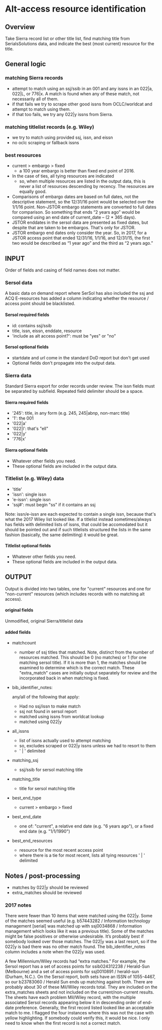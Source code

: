 # Alt-access resource identification

## Overview

Take Sierra record list or other title list, find matching title from SerialsSolutions data, and indicate the best (most current) resource for the title.

## General logic

### matching Sierra records

* attempt to match using an ssj/ssib in an 001 and any issns in an 022|a, 022|L, or 776|x. A match is found when any of these match, not necessarily all of them.
* if that fails we try to scrape other good issns from OCLC/worldcat and attempt to match using them.
* if that too fails, we try any 022|y issns from Sierra.

### matching titlelist records (e.g. Wiley)

* we try to match using provided ssj, issn, and eissn
* no oclc scraping or fallback issns

### best resources

* current > embargo > fixed
  * a 100 year embargo is better than fixed end point of 2016.
* In the case of ties, all tying resources are indicated
  * so, when multiple resources are listed in the output data, this is never a list of resources descending by recency. The resources are equally good.
* Comparisons of embargo dates are based on full dates, not the descriptive statement, so the 12/31/16 point would be selected over the 1/1/16 point. Non-JSTOR embargo statements are converted to full dates for comparison. So something that ends “2 years ago” would be compared using an end date of current_date – (2 * 365 days).
* JSTOR enddates in the sersol data are presented as fixed dates, but despite that are taken to be embargos. That's only for JSTOR.
* JSTOR embargo end dates only consider the year. So, in 2017, for a JSTOR access point that ended 12/31/16, 1/1/16, and 12/31/15, the first two would be described as “1 year ago” and the third as “2 years ago.”

## INPUT

Order of fields and casing of field names does not matter.

### Sersol data

A basic data on demand report where SerSol has also included the ssj and ACQ E-resources has added a column indicating whether the resource / access point should be blacklisted.

#### Sersol required fields

* id: contains ssj/ssib
* title, issn, eissn, enddate, resource
* 'include as alt access point?': must be "yes" or "no"

#### Sersol optional fields

* startdate and url come in the standard DoD report but don't get used
* Optional fields don't propagate into the output data.

### Sierra data

Standard Sierra export for order records under review. The issn fields must be separated by subfield. Repeated field delimiter should be a space.

#### Sierra required fields

* '245': title, in any form (e.g. 245, 245|abnp, non-marc title)
* '1': the 001
* '022|a'
* '022|l': that's "ell"
* '022|y'
* '776|x'

#### Sierra optional fields

* Whatever other fields you need.
* These optional fields are included in the output data.

### Titlelist (e.g. Wiley) data

* 'title'
* 'issn': single issn
* 'e-issn': single issn
* 'ssj#': must begin "ss" if it contains an ssj

Note: issn/e-issn are each expected to contain a single issn, because that's what the 2017 Wiley list looked like. If a titlelist instead sometimes/always has fields with delimited lists of issns, that could be accomodated but it should be pointed out and if such titlelists structured the lists in the same fashion (basically, the same delimiting) it would be great.

#### Titlelist optional fields

* Whatever other fields you need.
* These optional fields are included in the output data.

## OUTPUT

Output is divided into two tables, one for "current" resources and one for "non-current" resources (which includes records with no matching alt access).

#### original fields

Unmodified, original Sierra/titlelist data

#### added fields

* matchcount
  * number of ssj titles that matched. Note, distinct from the number of resources
    matched. This should be 0 (no matches) or 1 (for one matching sersol
    title). If it is more than 1, the matches should be examined to determine
    which is the correct match. These "extra_match" cases are initially output
    separately for review and the incorporated back in when matching is fixed.
* bib_identifier_notes:

  any/all of the following that apply:
  * Had no ssj/issn to make match
  * ssj not found in sersol report
  * matched using issns from worldcat lookup
  * matched using 022|y
* all_issns
  * list of issns actually used to attempt matching
  * so, excludes scraped or 022|y issns unless we had to resort to them
  * ' | ' delimited
* matching_ssj
  * ssj/ssib for sersol matching title
* matching_title
  * title for sersol matching title
* best_end_type
  * current > embargo > fixed
* best_end_date
  * one of: "current", a relative end date (e.g. "6 years ago"), or a fixed end date
  (e.g. "1/1/1990")
* best_end_resources
  * resource for the most recent access point
  * where there is a tie for most recent, lists all tying resources ' | ' delimited

## Notes / post-processing

* matches by 022|y should be reviewed
* extra_matches should be reviewed

### 2017 notes

  There were fewer than 10 items that were matched using the 022|y. Some of the matches seemed useful (e.g. b57443282 / Information technology management [serial] was matched up with ssj0034868 / Information management which looks like it was a previous title). Some of the matches might be false positives or otherwise undesirable. It’s probably best if somebody looked over those matches. The 022|y was a last resort, so if the 022|y is bad there was no other match found. The bib_identifier_notes column includes a note when the 022|y was used.

  A few Millennium/Wiley records had “extra matches.” For example, the Sersol report has a set of access points for ssib024312238 / Herald-Sun (Melbourne) and a set of access points for ssj0010891 / herald-sun (Durham, N.C.). On the Sersol report, both sets have an ISSN of 1055-4467, so our b23783060 / Herald Sun ends up matching against both. There are probably about 30 of these Mil/Wiley records total. They are included on the extra_matches sheets and not included on the current/non-current results. The sheets have each problem Mil/Wiley record, with the multiple associated Sersol records appearing below it in descending order of end-date preference. Generally, the first record listed looked like an acceptable match to me. I flagged the four instances where this was not the case with yellow highlighting. If somebody could verify this, it would be nice. I only need to know when the first record is not a correct match.
